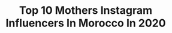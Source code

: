 ---
title: Top 10 Mothers Instagram Influencers In Morocco In 2020
description: >-
  Find top mothers Instagram influencers in Morocco in 2020. Most popular hashtags: #travel #quarantinelife #stayhome #happy.
platform: Instagram
profiles:
  - username: "asnajda"
    fullname: >-
      Anne-Sophie
    location: "Morocco"
    followers: 24743
    engagement: 389
    commentsToLikes: 0.046787
    id: ck6u9f2mnx71n0j712ogxi7ht
    verified: false
    hashtags: "#toujourslapourvouslivrer, #3yearsago, #urdhvamukhasvanasana, #giovanniranafrance"
  - username: "emma_louise_sophia"
    fullname: >-
      Emma Louise Sophia
    location: "Morocco"
    followers: 31587
    engagement: 246
    commentsToLikes: 0.043557
    id: ck15rch1978hh0i196b89fzui
    verified: false
    hashtags: "#intrepidmothering, #zenandtheartofme, #claritytoconviction, #theweekininstagram"
  - username: "noor_m_officiel"
    fullname: >-
      Nour El Houda Bouhalissa
    location: "Morocco"
    followers: 1691965
    engagement: 531
    commentsToLikes: 0.013782
    id: ck6u54b7d7iio0j71jzz1ccdp
    verified: false
    hashtags: "#familypower, #telle, #makeupartist, #worldwide"
  - username: "narimaneofficial"
    fullname: >-
      N A R I M A N E
    location: "Morocco"
    followers: 315490
    engagement: 267
    commentsToLikes: 0.027284
    id: ckap7v5n2lpde0i78ie5npvr6
    verified: false
    hashtags: "#happy, #jumiamaroc, #sun, #jellaba"
  - username: "mformariza"
    fullname: >-
      Mariza Bairaktari
    location: "Morocco"
    followers: 34054
    engagement: 265
    commentsToLikes: 0.013417
    id: ck5c27r7rwpk90i11q15ap83a
    verified: false
    hashtags: "#dressup, #morocco, #butter, #chloesignature"
  - username: "lujaindagh_"
    fullname: >-
      Dr. Lujain Daghistani
    location: "Morocco"
    followers: 75360
    engagement: 327
    commentsToLikes: 0.032205
    id: ck8t4t7t17vz20j78m42x3fms
    verified: false
    hashtags: "#unity, #stayhome, #staysafe, #withmybestie"
  - username: "hajarmhh"
    fullname: >-
      هاجر محرر • Hajar Moharrar
    location: "Morocco"
    followers: 31297
    engagement: 259
    commentsToLikes: 0.044501
    id: ck0w4qj3kzwgs0i19g7rugeto
    verified: false
    hashtags: "#pinksupermoon, #quarantinebirthday, #phuketoldtown, #nevergiveup"
  - username: "caro_sure"
    fullname: >-
      Carolina Segura
    location: "Morocco"
    followers: 5950
    engagement: 1116
    commentsToLikes: 0.047131
    id: ck8t816v5iqei0j78wgea2590
    verified: false
    hashtags: "#budist, #cycling, #bereber, #runner"
  - username: "mounimslimani"
    fullname: >-
      Mounim Slimani
    location: "Morocco"
    followers: 59586
    engagement: 390
    commentsToLikes: 0.018964
    id: ck137lfmkc4v50i19esgb3yar
    verified: false
    hashtags: "#mothersday, #new, #song, #soon"
  - username: "ktoneofficial"
    fullname: >-
      (OtMan) K-TONE🇲🇦 (عثمان)
    location: "Morocco"
    followers: 49335
    engagement: 119
    commentsToLikes: 0.025875
    id: ck5hefaxzslw10i11ilsxuoof
    verified: true
    hashtags: "#onehand, #studio, #style, #kingdom"
---